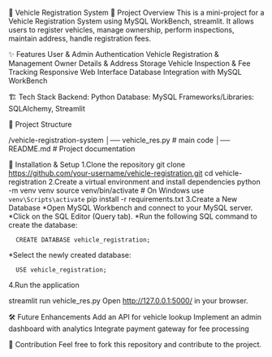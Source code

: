 
🚗 Vehicle Registration System
📌 Project Overview
This is a mini-project for a Vehicle Registration System using MySQL WorkBench, streamlit. It allows users to register vehicles, manage ownership, perform inspections, maintain address, handle registration fees.

✨ Features
User & Admin Authentication
Vehicle Registration & Management
Owner Details & Address Storage
Vehicle Inspection & Fee Tracking
Responsive Web Interface
Database Integration with MySQL WorkBench

🏗 Tech Stack
Backend: Python
Database: MySQL
Frameworks/Libraries: SQLAlchemy, Streamlit

📂 Project Structure

/vehicle-registration-system
│── vehicle_res.py # main code
│── README.md     # Project documentation

🚀 Installation & Setup
1.Clone the repository
   git clone https://github.com/your-username/vehicle-registration.git
   cd vehicle-registration
2.Create a virtual environment and install dependencies
   python -m venv venv
   source venv/bin/activate  # On Windows use `venv\Scripts\activate`
   pip install -r requirements.txt
3.Create a New Database
   *Open MySQL Workbench and connect to your MySQL server.
   *Click on the SQL Editor (Query tab).
   *Run the following SQL command to create the database:

      CREATE DATABASE vehicle_registration;
   *Select the newly created database:

      USE vehicle_registration;

4.Run the application

   streamlit run vehicle_res.py
   Open http://127.0.0.1:5000/ in your browser.

🛠 Future Enhancements
Add an API for vehicle lookup
Implement an admin dashboard with analytics
Integrate payment gateway for fee processing

🤝 Contribution
Feel free to fork this repository and contribute to the project.
